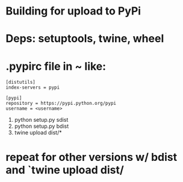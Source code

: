 # Building for upload to PyPi
# Deps: setuptools, twine, wheel

# .pypirc file in ~ like: 

    [distutils]
    index-servers = pypi

    [pypi]
    repository = https://pypi.python.org/pypi
    username = <username>


1. python setup.py sdist
2. python setup.py bdist
3. twine upload dist/*

# repeat for other versions w/ bdist and `twine upload dist/<fn of wheel>
